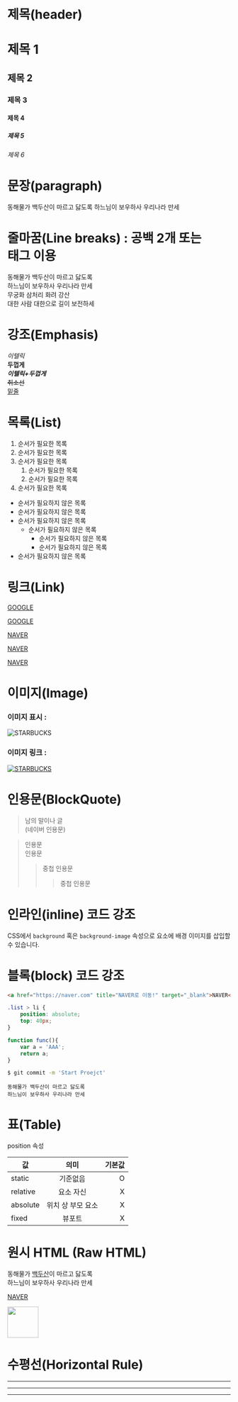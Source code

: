 # 제목(header)

# 제목 1
## 제목 2
### 제목 3
#### 제목 4
##### 제목 5
###### 제목 6

# 문장(paragraph)

동해물가 백두산이 마르고 닳도록
하느님이 보우하사 우리나라 만세

# 줄마꿈(Line breaks) : 공백 2개 또는 <br>태그 이용

동해물가 백두산이 마르고 닳도록  
하느님이 보우하사 우리나라 만세  
무궁화 삼처리 화려 강산  
대한 사람 대한으로 길이 보전하세

# 강조(Emphasis)

_이텔릭_   
**두껍게**  
**_이텔릭+두껍게_**  
~~취소선~~  
<u>밑줄</u>  


# 목록(List) 

1. 순서가 필요한 목록
1. 순서가 필요한 목록
1. 순서가 필요한 목록
    1. 순서가 필요한 목록
    1. 순서가 필요한 목록
1. 순서가 필요한 목록

- 순서가 필요하지 않은 목록
- 순서가 필요하지 않은 목록
- 순서가 필요하지 않은 목록
    - 순서가 필요하지 않은 목록
        - 순서가 필요하지 않은 목록
        - 순서가 필요하지 않은 목록
- 순서가 필요하지 않은 목록

# 링크(Link)

<a href="https://google.com">GOOGLE</a>

[GOOGLE](https://google.com)

<a href="https://naver.com" title="NAVER로 이동!">NAVER</a>

[NAVER](https://naver.com "NAVER로 이동!")

<a href="https://naver.com" title="NAVER로 이동!" target="_blank">NAVER</a>

# 이미지(Image)

### 이미지 표시 : ![]()

![STARBUCKS](https://image.istarbucks.co.kr/common/img/main/rewards-logo.png)

### 이미지 링크 :  [ ![]() ]() 


[![STARBUCKS](https://image.istarbucks.co.kr/common/img/main/rewards-logo.png)](https://www.starbucks.co.kr/index.do)


# 인용문(BlockQuote)

> 남의 말이나 글   
> (네이버 인용문)

> 인용문  
> 인용문  
>> 중첩 인용문  
>>> 중첩 인용문  


# 인라인(inline) 코드 강조

CSS에서 `background` 혹은 `background-image` 속성으로 요소에 배경 이미지를 삽입할 수 있습니다.  


# 블록(block) 코드 강조

```html
<a href="https://naver.com" title="NAVER로 이동!" target="_blank">NAVER</a>
```

```css
.list > li {
    position: absolute;
    top: 40px;
}
```

```javascript
function func(){
    var a = 'AAA';
    return a;
}
```

```bash
$ git commit -m 'Start Proejct'
```

```plaintext
동해물가 백두산이 마르고 닳도록
하느님이 보우하사 우리나라 만세
```

# 표(Table)

position 속성

값 | 의미 | 기본값  
--|:--:|--:
static | 기준없음 | O
relative | 요소 자신 | X
absolute | 위치 상 부모 요소 | X
fixed | 뷰포트 | X

# 원시 HTML (Raw HTML)

동해물가 <u>백두산</u>이 마르고 닳도록<br>
하느님이 보우하사 우리나라 만세

<a href="https://naver.com" title="NAVER로 이동!" target="_blank">NAVER</a>

<img width="70" src="https://image.istarbucks.co.kr/common/img/main/rewards-logo.png">   


# 수평선(Horizontal Rule)

--- 

*** 

___ 

